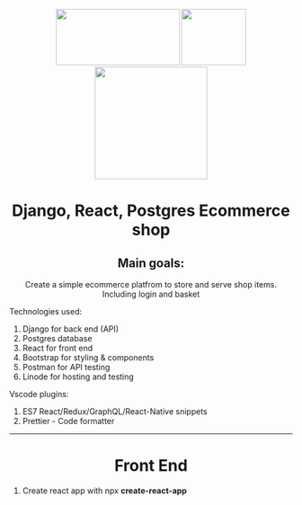 <p align="center">
  <img width="220" height="100" src="https://media.geeksforgeeks.org/wp-content/uploads/20200210175202/django-basics.png">
   <img width="115" height="100" src="https://upload.wikimedia.org/wikipedia/commons/thumb/a/a7/React-icon.svg/1024px-React-icon.svg.png">
   <img width="200" height="200" src="http://www.fillmurray.com/460/300">
</p>

<h1 align="center">Django, React, Postgres Ecommerce shop</h1>
<h2 align="center">Main goals:</h2>
<p align="center">Create a simple ecommerce platfrom to store and serve shop items. Including login and basket</p>
<p>Technologies used:</p>
<ol>
  <li>Django for back end (API)</li>
  <li>Postgres database</li>
  <li>React for front end</li>
  <li>Bootstrap for styling & components</li>
  <li>Postman for API testing</li>
  <li>Linode for hosting and testing</li>
</ol>

<p>Vscode plugins:</p>
<ol>
  <li>ES7 React/Redux/GraphQL/React-Native snippets</li>
  <li>Prettier - Code formatter</li>
</ol>

<hr />

<h1 align="center">Front End</h1>
<ol>
  <li>Create react app with npx <strong>create-react-app</strong></li>
</ol>
